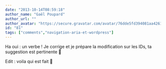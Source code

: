 ```yaml
---
date: "2013-10-14T08:59:18"
author_name: "Gaël Poupard"
author_url: ""
author_avatar: "https://secure.gravatar.com/avatar/76dde5fd394081aa4261802372fe2e33"
id: "81"
tags: ["comments","navigation-aria-et-wordpress"]
---
```

Ha oui : un verbe ! Je corrige et je prépare la modification sur les IDs, ta suggestion est pertinente 🙂

Edit : voila qui est fait 🙂